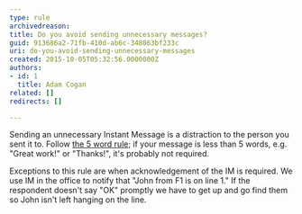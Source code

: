 ```yaml
---
type: rule
archivedreason: 
title: Do you avoid sending unnecessary messages?
guid: 913686a2-71fb-410d-ab6c-348063bf233c
uri: do-you-avoid-sending-unnecessary-messages
created: 2015-10-05T05:32:56.0000000Z
authors:
- id: 1
  title: Adam Cogan
related: []
redirects: []

---
```


Sending an unnecessary Instant Message is a distraction to the person you sent it to. Follow [the 5 word rule](/_layouts/15/FIXUPREDIRECT.ASPX?WebId=3dfc0e07-e23a-4cbb-aac2-e778b71166a2&amp;TermSetId=07da3ddf-0924-4cd2-a6d4-a4809ae20160&amp;TermId=739c2fd2-1d09-41da-8e98-e87312f40fcd); if your message is less than 5 words, e.g. "Great work!" or "Thanks!", it's probably not required.




Exceptions to this rule are when acknowledgement of the IM is required. We use IM in the office to notify that "John from F1 is on line 1." If the respondent doesn't say "OK" promptly we have to get up and go find them so John isn't left hanging on the line.











<!--endintro-->
